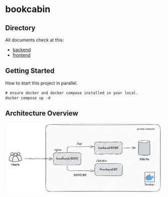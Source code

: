 # bookcabin

## Directory

All documents check at this:

- [backend](/backend/README.md)
- [frontend](./frontend/README.md)

## Getting Started

How to start this project in parallel.

```shell
# ensure docker and docker compose installed in your local.
docker compose up -d
```

## Architecture Overview

![arch](./arch.png)
